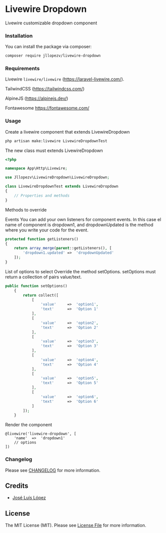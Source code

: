 # Livewire Dropdown

Livewire customizable dropdown component

### Installation

You can install the package via composer:

```bash
composer require jllopezv/livewire-dropdown
```

### Requirements

Livewire `livewire/livewire` (https://laravel-livewire.com/).

TailwindCSS (https://tailwindcss.com/)

AlpineJS (https://alpinejs.dev/)

Fontawesome https://fontawesome.com/

### Usage

Create a livewire component that extends LivewireDropdown

``` bash
php artisan make:livewire LivewireDropdownTest
```

The new class must extends LivewireDropdown
 
``` php
<?php

namespace App\Http\Livewire;

use Jllopezv\LivewireDropdown\LivewireDropdown;

class LivewireDropdownTest extends LivewireDropdown
{
    // Properties and methods
}
```

Methods to override

Events
You can add your own listeners for component events. In this case el name of component is dropdown1, and dropdownUpdated is the method where you write your code for the event.
```php
protected function getListeners()
{
    return array_merge(parent::getListeners(), [
        'dropdown1.updated' =>  'dropdownUpdated'
    ]);
}
```

List of options to select
Override the method setOptions. setOptions must return a collection of pairs value/text.
```php
public function setOptions()
    {
        return collect([
            [
                'value'     =>  'option1',
                'text'      =>  'Option 1'
            ],
            [
                'value'     =>  'option2',
                'text'      =>  'Option 2'
            ],
            [
                'value'     =>  'option3',
                'text'      =>  'Option 3'
            ],
            [
                'value'     =>  'option4',
                'text'      =>  'Option 4'
            ],
            [
                'value'     =>  'option5',
                'text'      =>  'Option 5'
            ],
            [
                'value'     =>  'option6',
                'text'      =>  'Option 6'
            ]
        ]);
    }
```


Render the component

```blade
@livewire('livewire-dropdown', [
    'name'  =>  'dropdown1'
    // options
])
```


### Changelog

Please see [CHANGELOG](CHANGELOG.md) for more information.


## Credits

- [José Luís López](https://github.com/jllopezv)


## License

The MIT License (MIT). Please see [License File](LICENSE.md) for more information.
